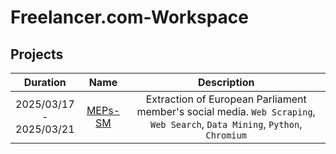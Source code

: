 # Freelancer.com-Workspace

## Projects

|         **Duration**          |       **Name**       |                                                      **Description**                                                       |
| :---------------------------: | :------------------: | :------------------------------------------------------------------------------------------------------------------------: |
| 2025/03/17<br>-<br>2025/03/21 | [MEPs-SM](./MEPs-SM) | Extraction of European Parliament member's social media. `Web Scraping`, `Web Search`, `Data Mining`, `Python`, `Chromium` |
